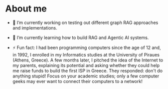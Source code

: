 # About me

- 🔭 I’m currently working on testing out different graph RAG approaches and implementations.
- 🌱 I’m currently learning how to build RAG and Agentic AI systems.

- ⚡ Fun fact: I had been programming computers since the age of 12 and, in 1992, I enrolled in my Informatics studies at the University of Piraues (Athens, Greece). A few months later, I pitched the idea of the Internet to my parents, explaining its potential and asking whether they could help me raise funds to build the first ISP in Greece. They responded: don't do anything stupid! Focus on your academic studies; only a few computer geeks may ever want to connect their computers to a network!
<!--
- 👯 I’m looking to collaborate on 
- 💬 Ask me about ...
- 📫 How to reach me: ...
- 😄 Pronouns: ...
- 🤔 I’m looking for help with ...
-->
